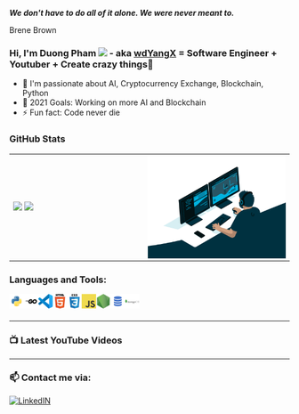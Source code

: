 _**We don't have to do all of it alone. We were never meant to.**_

Brene Brown

### Hi, I'm Duong Pham <img src="https://media.giphy.com/media/hvRJCLFzcasrR4ia7z/giphy.gif" width="25px"> - aka [wdYangX][website] = Software Engineer + Youtuber + Create crazy things🌱 


- 🔭 I'm passionate about AI, Cryptocurrency Exchange, Blockchain, Python
- 🥅 2021 Goals: Working on more AI and Blockchain
- ⚡ Fun fact: Code never die

### GitHub Stats

<table>
<tr>
  <td width="48%">
    <img src="https://github-readme-stats.vercel.app/api?username=wdYangX&show_icons=true&hide=contribs,issues&hide_border=true" />
    <img src="https://github-readme-stats.vercel.app/api/top-langs/?username=wdYangX&layout=compact&show_icons=true&hide_border=true" />
  </td>
  <td width="52%"><img alt="gif" align="right" src=".github/assets/coding.gif"/></td>
</tr>
<table>

### Languages and Tools:

<img align="left" alt="Python" width="26px" src="https://raw.githubusercontent.com/github/explore/80688e429a7d4ef2fca1e82350fe8e3517d3494d/topics/python/python.png" />
<img align="left" alt="Go" width="26px" src="https://raw.githubusercontent.com/github/explore/80688e429a7d4ef2fca1e82350fe8e3517d3494d/topics/go/go.png" />
<img align="left" alt="Visual Studio Code" width="26px" src="https://raw.githubusercontent.com/github/explore/80688e429a7d4ef2fca1e82350fe8e3517d3494d/topics/visual-studio-code/visual-studio-code.png" />
<img align="left" alt="HTML5" width="26px" src="https://raw.githubusercontent.com/github/explore/80688e429a7d4ef2fca1e82350fe8e3517d3494d/topics/html/html.png" />
<img align="left" alt="CSS3" width="26px" src="https://raw.githubusercontent.com/github/explore/80688e429a7d4ef2fca1e82350fe8e3517d3494d/topics/css/css.png" />
<img align="left" alt="JavaScript" width="26px" src="https://raw.githubusercontent.com/github/explore/80688e429a7d4ef2fca1e82350fe8e3517d3494d/topics/javascript/javascript.png" />
<img align="left" alt="Node.js" width="26px" src="https://raw.githubusercontent.com/github/explore/80688e429a7d4ef2fca1e82350fe8e3517d3494d/topics/nodejs/nodejs.png" />
<img align="left" alt="SQL" width="26px" src="https://raw.githubusercontent.com/github/explore/80688e429a7d4ef2fca1e82350fe8e3517d3494d/topics/sql/sql.png" />
<img align="left" alt="MongoDB" width="26px" src="https://raw.githubusercontent.com/github/explore/80688e429a7d4ef2fca1e82350fe8e3517d3494d/topics/mongodb/mongodb.png" />

<br />
<br />

---

### 📺 Latest YouTube Videos

<!-- YOUTUBE:START -->
<!-- YOUTUBE:END -->

---


### 📫 Contact me via:

[![LinkedIN](https://img.shields.io/badge/LinkedIn-0077B5?style=for-the-badge&logo=linkedin&color=%23003140&logoColor=white)](https://www.linkedin.com/in/duongphamduc/)

[website]: https://www.youtube.com/channel/UCTXLBZDx5FY4fc-GM4SARTA